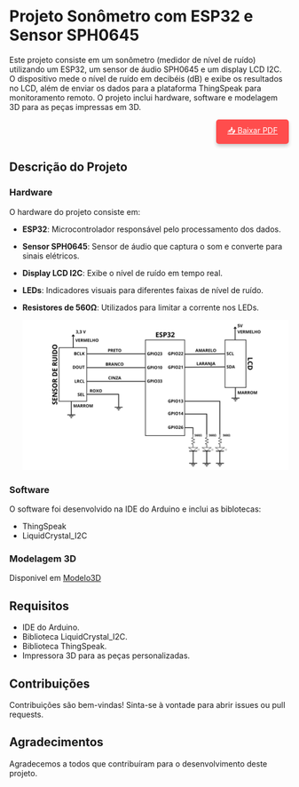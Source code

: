 # Projeto Sonômetro com ESP32 e Sensor SPH0645

Este projeto consiste em um sonômetro (medidor de nível de ruído) utilizando um ESP32, um sensor de áudio SPH0645 e um display LCD I2C. O dispositivo mede o nível de ruído em decibéis (dB) e exibe os resultados no LCD, além de enviar os dados para a plataforma ThingSpeak para monitoramento remoto. O projeto inclui hardware, software e modelagem 3D para as peças impressas em 3D.

<div align="right">
<a href="https://anamarcacini.github.io/SensorSonoro/Eng_Comp_IMT_2025.pdf" target="_blank" style="display: inline-block; padding: 10px 20px; background-color: #ff4d4d; color: white; border-radius: 5px; box-shadow: 0 4px 6px rgba(0, 0, 0, 0.2); display:right">
    📥 Baixar PDF
</a>
</div>

## Descrição do Projeto

### Hardware

O hardware do projeto consiste em:

- **ESP32**: Microcontrolador responsável pelo processamento dos dados.
- **Sensor SPH0645**: Sensor de áudio que captura o som e converte para sinais elétricos.
- **Display LCD I2C**: Exibe o nível de ruído em tempo real.
- **LEDs**: Indicadores visuais para diferentes faixas de nível de ruído.
- **Resistores de 560Ω**: Utilizados para limitar a corrente nos LEDs.

  ![alt text](Hw/EsquemaEletrico.png)

### Software

O software foi desenvolvido na IDE do Arduino e inclui as biblotecas:

- ThingSpeak
- LiquidCrystal_I2C

### Modelagem 3D

Disponivel em
[Modelo3D](/Modelo_3D)

## Requisitos

- IDE do Arduino.
- Biblioteca LiquidCrystal_I2C.
- Biblioteca ThingSpeak.
- Impressora 3D para as peças personalizadas.

## Contribuições

Contribuições são bem-vindas! Sinta-se à vontade para abrir issues ou pull requests.

## Agradecimentos

Agradecemos a todos que contribuíram para o desenvolvimento deste projeto.
